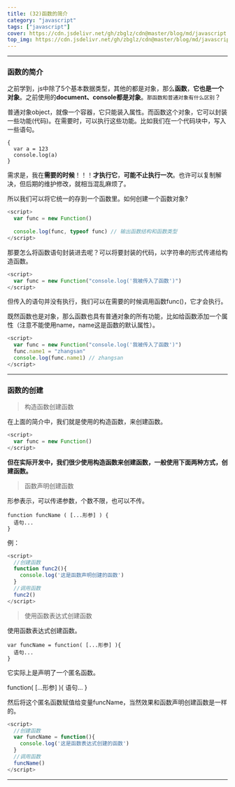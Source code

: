 ```yaml
---
title: (32)函数的简介
category: "javascript"
tags: ["javascript"]
cover: https://cdn.jsdelivr.net/gh/zbglz/cdn@master/blog/md/javascript.svg
top_img: https://cdn.jsdelivr.net/gh/zbglz/cdn@master/blog/md/javascript.svg
---
```


***

### 函数的简介

之前学到，js中除了5个基本数据类型，其他的都是对象，那么**函数**，**它也是一个对象**。之前使用的**document、console都是对象**。`那函数和普通对象有什么区别`？

普通对象object，就像一个容器，它只能装入属性。而函数这个对象，它可以封装一些功能(代码)。在需要时，可以执行这些功能。比如我们在一个代码块中，写入一些语句。


    {
      var a = 123
      console.log(a)
    }


需求是，我在**需要的时候**！！！**才执行它**，**可能不止执行一次**。也许可以复制解决，但后期的维护修改，就相当混乱麻烦了。

所以我们可以将它统一的存到一个函数里。如何创建一个函数对象?


```js js
<script>
  var func = new Function()
  
  console.log(func, typeof func) // 输出函数结构和函数类型
</script>
```


那要怎么将函数语句封装进去呢？可以将要封装的代码，以字符串的形式传递给构造函数。


```js js
<script>
  var func = new Function("console.log('我被传入了函数')")
</script>
```


但传入的语句并没有执行，我们可以在需要的时候调用函数func()，它才会执行。

既然函数也是对象，那么函数也具有普通对象的所有功能，比如给函数添加一个属性（注意不能使用name，name这是函数的默认属性）。


```js js
<script>
  var func = new Function("console.log('我被传入了函数')")
  func.name1 = "zhangsan"
  console.log(func.name1) // zhangsan
</script>
```



***

### 函数的创建

> 构造函数创建函数

在上面的简介中，我们就是使用的构造函数，来创建函数。


```js js
<script>
  var func = new Function()
</script>
```


**但在实际开发中，我们很少使用构造函数来创建函数，一般使用下面两种方式，创建函数。**

> 函数声明创建函数

形参表示，可以传递参数，个数不限，也可以不传。


    function funcName ( [...形参] ) { 
      语句...
    }


例：


```js js
<script>
  //创建函数
  function func2(){
    console.log('这是函数声明创建的函数')
  }
  //调用函数
  func2()
</script>
```


> 使用函数表达式创建函数

使用函数表达式创建函数。


    var funcName = function( [...形参] ){
      语句...
    }


它实际上是声明了一个匿名函数。

function( [...形参] ){
语句...
}

然后将这个匿名函数赋值给变量funcName，当然效果和函数声明创建函数是一样的。


```js js
<script>
  //创建函数
  var funcName = function(){
    console.log('这是函数表达式创建的函数')
  }
  //调用函数
  funcName()
</script>
```


***

